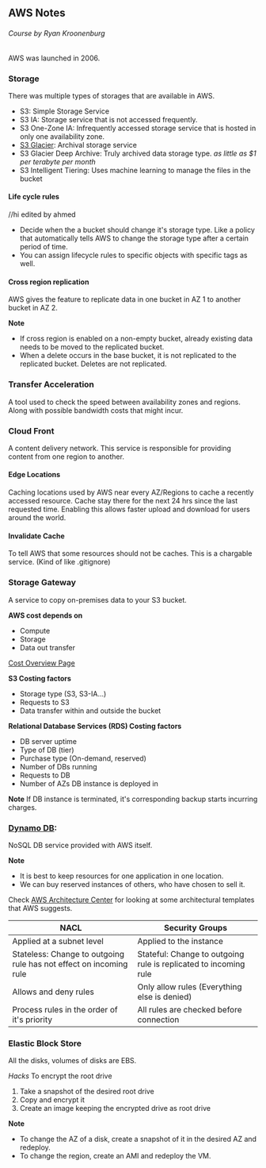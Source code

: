 ## AWS Notes
###### Course by Ryan Kroonenburg

AWS was launched in 2006.

### Storage

There was multiple types of storages that are available in AWS.
* S3: Simple Storage Service
* S3 IA: Storage service that is not accessed frequently.
* S3 One-Zone IA: Infrequently accessed storage service that is hosted in only one availability zone.
* [S3 Glacier](https://docs.aws.amazon.com/amazonglacier/latest/dev/introduction.html): Archival storage service
* S3 Glacier Deep Archive: Truly archived data storage type. _as little as $1 per terabyte per month_
* S3 Intelligent Tiering: Uses machine learning to manage the files in the bucket

#### Life cycle rules
//hi edited by ahmed
- Decide when the a bucket should change it's storage type. Like a policy that automatically tells AWS to change the storage type after a certain period of time.
- You can assign lifecycle rules to specific objects with specific tags as well.

#### Cross region replication
AWS gives the feature to replicate data in one bucket in AZ 1 to another bucket in AZ 2.

__Note__
* If cross region is enabled on a non-empty bucket, already existing data needs to be moved to the replicated bucket.
* When a delete occurs in the base bucket, it is not replicated to the replicated bucket. Deletes are not replicated.

### Transfer Acceleration

A tool used to check the speed between availability zones and regions. Along with possible bandwidth costs that might incur.

### Cloud Front

A content delivery network. This service is responsible for providing content from one region to another.

#### Edge Locations
Caching locations used by AWS near every AZ/Regions to cache a recently accessed resource. Cache stay there for the next 24 hrs since the last requested time.
Enabling this allows faster upload and download for users around the world.

#### Invalidate Cache
To tell AWS that some resources should not be caches. This is a chargable service. (Kind of like .gitignore)

### Storage Gateway

A service to copy on-premises data to your S3 bucket.

__AWS cost depends on__
* Compute
* Storage
* Data out transfer

[Cost Overview Page](https://d1.awsstatic.com/whitepapers/aws_pricing_overview.pdf)

__S3 Costing factors__
* Storage type (S3, S3-IA...)
* Requests to S3
* Data transfer within and outside the bucket

__Relational Database Services (RDS) Costing factors__
* DB server uptime
* Type of DB (tier)
* Purchase type (On-demand, reserved)
* Number of DBs running
* Requests to DB
* Number of AZs DB instance is deployed in

__Note__
If DB instance is terminated, it's corresponding backup starts incurring charges.

### [Dynamo DB](https://aws.amazon.com/dynamodb/): 
NoSQL DB service provided with AWS itself.

__Note__
* It is best to keep resources for one application in one location.
* We can buy reserved instances of others, who have chosen to sell it.

Check [AWS Architecture Center](https://aws.amazon.com/architecture/?awsf.quickstart-architecture-page-filter=highlight%23new) for looking at some architectural templates that AWS suggests.

NACL | Security Groups
--- | ---
Applied at a subnet level | Applied to the instance
Stateless: Change to outgoing rule has not effect on incoming rule | Stateful: Change to outgoing rule is replicated to incoming rule
Allows and deny rules | Only allow rules (Everything else is denied)
Process rules in the order of it's priority | All rules are checked before connection

### Elastic Block Store

All the disks, volumes of disks are EBS.

_Hacks_
To encrypt the root drive
1. Take a snapshot of the desired root drive
1. Copy and encrypt it
1. Create an image keeping the encrypted drive as root drive

__Note__
* To change the AZ of a disk, create a snapshot of it in the desired AZ and redeploy.
* To change the region, create an AMI and redeploy the VM.
